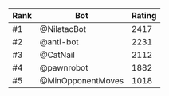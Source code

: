 Rank|Bot|Rating
---|---|---
#1|@NilatacBot|2417
#2|@anti-bot|2231
#3|@CatNail|2112
#4|@pawnrobot|1882
#5|@MinOpponentMoves|1018
